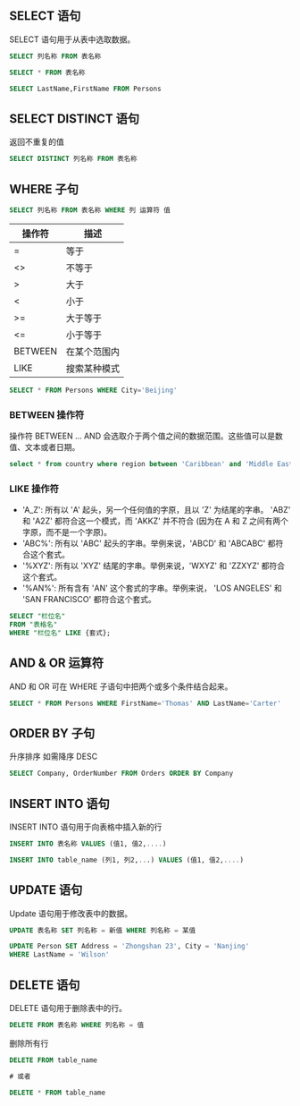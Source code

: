 ## SELECT 语句

SELECT 语句用于从表中选取数据。

```sql
SELECT 列名称 FROM 表名称

SELECT * FROM 表名称

SELECT LastName,FirstName FROM Persons
```

## SELECT DISTINCT 语句

返回不重复的值

```sql
SELECT DISTINCT 列名称 FROM 表名称
```

## WHERE 子句

```sql
SELECT 列名称 FROM 表名称 WHERE 列 运算符 值
```

| 操作符  | 描述         |
| ------- | ------------ |
| =       | 等于         |
| <>      | 不等于       |
| >       | 大于         |
| <       | 小于         |
| >=      | 大于等于     |
| <=      | 小于等于     |
| BETWEEN | 在某个范围内 |
| LIKE    | 搜索某种模式 |

```sql
SELECT * FROM Persons WHERE City='Beijing'
```

### BETWEEN 操作符

操作符 BETWEEN ... AND 会选取介于两个值之间的数据范围。这些值可以是数值、文本或者日期。

```sql
select * from country where region between 'Caribbean' and 'Middle East';
```

### LIKE 操作符

- 'A_Z': 所有以 'A' 起头，另一个任何值的字原，且以 'Z' 为结尾的字串。 'ABZ' 和 'A2Z' 都符合这一个模式，而 'AKKZ' 并不符合 (因为在 A 和 Z 之间有两个字原，而不是一个字原)。
- 'ABC%': 所有以 'ABC' 起头的字串。举例来说，'ABCD' 和 'ABCABC' 都符合这个套式。
- '%XYZ': 所有以 'XYZ' 结尾的字串。举例来说，'WXYZ' 和 'ZZXYZ' 都符合这个套式。
- '%AN%': 所有含有 'AN' 这个套式的字串。举例来说， 'LOS ANGELES' 和 'SAN FRANCISCO' 都符合这个套式。

```sql
SELECT "栏位名"
FROM "表格名"
WHERE "栏位名" LIKE {套式};
```

## AND & OR 运算符

AND 和 OR 可在 WHERE 子语句中把两个或多个条件结合起来。

```sql
SELECT * FROM Persons WHERE FirstName='Thomas' AND LastName='Carter'
```

## ORDER BY 子句

升序排序
如需降序 DESC

```sql
SELECT Company, OrderNumber FROM Orders ORDER BY Company
```

## INSERT INTO 语句

INSERT INTO 语句用于向表格中插入新的行

```sql
INSERT INTO 表名称 VALUES (值1, 值2,....)

INSERT INTO table_name (列1, 列2,...) VALUES (值1, 值2,....)
```

## UPDATE 语句

Update 语句用于修改表中的数据。

```sql
UPDATE 表名称 SET 列名称 = 新值 WHERE 列名称 = 某值

UPDATE Person SET Address = 'Zhongshan 23', City = 'Nanjing'
WHERE LastName = 'Wilson'

```

## DELETE 语句

DELETE 语句用于删除表中的行。

```sql
DELETE FROM 表名称 WHERE 列名称 = 值
```

删除所有行

```sql
DELETE FROM table_name

# 或者

DELETE * FROM table_name
```
